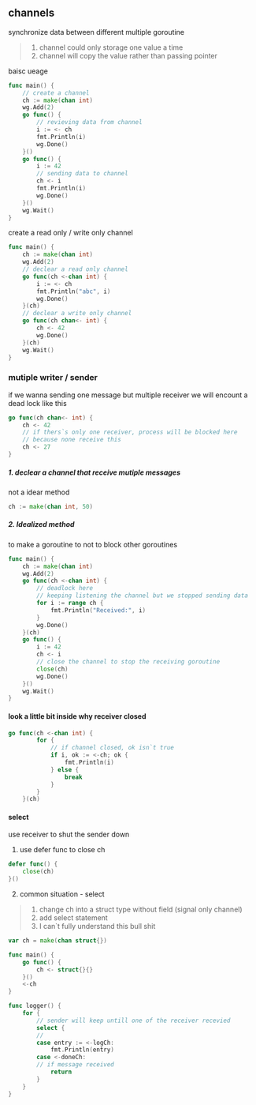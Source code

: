 ## channels
synchronize data between different multiple goroutine

> 1. channel could only storage one value a time
> 2. channel will copy the value rather than passing pointer

baisc ueage
```go
func main() {
	// create a channel
	ch := make(chan int)
	wg.Add(2)
	go func() {
		// revieving data from channel
		i := <- ch
		fmt.Println(i)
		wg.Done()
	}()
	go func() {
		i := 42
		// sending data to channel
		ch <- i
		fmt.Println(i)
		wg.Done()
	}()
    wg.Wait()
}
```

create a read only / write only channel
```go
func main() {
	ch := make(chan int)
	wg.Add(2)
	// declear a read only channel
	go func(ch <-chan int) {
		i := <- ch
		fmt.Println("abc", i)
		wg.Done()
	}(ch)
	// declear a write only channel
	go func(ch chan<- int) {
		ch <- 42
		wg.Done()
	}(ch)
	wg.Wait()
}
```

### mutiple writer / sender
if we wanna sending one message but multiple receiver 
we will encount a dead lock like this
```go
go func(ch chan<- int) {
    ch <- 42
    // if thers`s only one receiver, process will be blocked here 
    // because none receive this 
    ch <- 27
}
```

##### 1. declear a channel that receive mutiple messages
not a idear method
```go
ch := make(chan int, 50)
```

##### 2. Idealized method
to make a goroutine to not to block other goroutines
```go
func main() {
	ch := make(chan int)
	wg.Add(2)
	go func(ch <-chan int) {
		// deadlock here
		// keeping listening the channel but we stopped sending data
		for i := range ch {
			fmt.Println("Received:", i)
		}
		wg.Done()
	}(ch)
	go func() {
		i := 42
		ch <- i
		// close the channel to stop the receiving goroutine
		close(ch)
		wg.Done()
	}()
    wg.Wait()
}
```

#### look a little bit inside why receiver closed
```go
go func(ch <-chan int) {
		for {
            // if channel closed, ok isn`t true
			if i, ok := <-ch; ok {
				fmt.Println(i)
			} else {
				break
			}
		}
	}(ch)
```

#### select
use receiver to shut the sender down

1. use defer func to close ch 
```go
defer func() {
    close(ch)
}()
```

2. common situation - select
> 1. change ch into a struct type without field (signal only channel)
> 2. add select statement
> 3. I can`t fully understand this bull shit

```go
var ch = make(chan struct{})

func main() {
	go func() {
		ch <- struct{}{}
	}()
	<-ch
}

func logger() {
	for {
        // sender will keep untill one of the receiver recevied
		select {
        // 
		case entry := <-logCh:
			fmt.Println(entry)
		case <-doneCh:
        // if message received
			return
		}
	}
}
```
